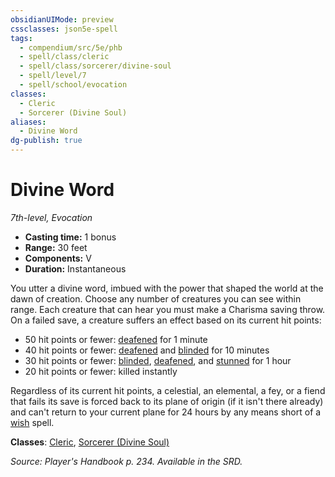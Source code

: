 ```yaml
---
obsidianUIMode: preview
cssclasses: json5e-spell
tags:
  - compendium/src/5e/phb
  - spell/class/cleric
  - spell/class/sorcerer/divine-soul
  - spell/level/7
  - spell/school/evocation
classes:
  - Cleric
  - Sorcerer (Divine Soul)
aliases:
  - Divine Word
dg-publish: true
---
```

# Divine Word
*7th-level, Evocation*  

- **Casting time:** 1 bonus
- **Range:** 30 feet
- **Components:** V
- **Duration:** Instantaneous

You utter a divine word, imbued with the power that shaped the world at the dawn of creation. Choose any number of creatures you can see within range. Each creature that can hear you must make a Charisma saving throw. On a failed save, a creature suffers an effect based on its current hit points:

- 50 hit points or fewer: [deafened](/3-Mechanics/CLI/rules/conditions.md#deafened) for 1 minute  
- 40 hit points or fewer: [deafened](/3-Mechanics/CLI/rules/conditions.md#deafened) and [blinded](/3-Mechanics/CLI/rules/conditions.md#blinded) for 10 minutes  
- 30 hit points or fewer: [blinded](/3-Mechanics/CLI/rules/conditions.md#blinded), [deafened](/3-Mechanics/CLI/rules/conditions.md#deafened), and [stunned](/3-Mechanics/CLI/rules/conditions.md#stunned) for 1 hour  
- 20 hit points or fewer: killed instantly  

Regardless of its current hit points, a celestial, an elemental, a fey, or a fiend that fails its save is forced back to its plane of origin (if it isn't there already) and can't return to your current plane for 24 hours by any means short of a [wish](/Admin/CLI/spells/wish.md) spell.

**Classes**: [Cleric](/Admin/CLI/classes/cleric.md), [Sorcerer (Divine Soul)](/Admin/CLI/classes/sorcerer-divine-soul-xge.md)

*Source: Player's Handbook p. 234. Available in the SRD.*
